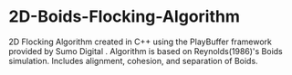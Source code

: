 # 2D-Boids-Flocking-Algorithm
2D Flocking Algorithm created in C++ using the PlayBuffer framework provided by Sumo Digital . Algorithm is based on Reynolds(1986)'s Boids simulation. Includes alignment, cohesion, and separation of Boids.

